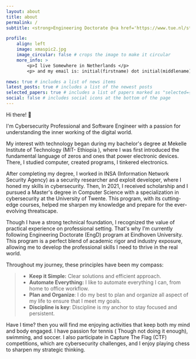 ```yaml
---
layout: about
title: about
permalink: /
subtitle: <strong>Engineering Doctorate @<a href='https://www.tue.nl/studeren/graduate-school/engd-software-technology/people/trainees-2023'>TU/e</a></strong> • Previously:<strong>M.Sc. Cybersecurity @<a href='https://www.utwente.nl/en/education/master/programmes/computer-science/specialisation/cyber-security/#other-specialisations'>UT</a>.</strong> • Discipline(Plan|Organize)⇄Simplify⇄Automate.

profile:
    align: left
    image: xmaspic2.jpg
    image_circular: false # crops the image to make it circular
    more_info: >
        <p>I live Somewhere in Netherlands </p>
        <p> and my email is: initial(firstname) dot initial(middlename) dot lastname at gmail.com</p>

news: true # includes a list of news items
latest_posts: true # includes a list of the newest posts
selected_papers: true # includes a list of papers marked as "selected={true}"
social: false # includes social icons at the bottom of the page
---
```


Hi there! 👋 

I'm Cybersecurity Professional and Software Engineer with a passion for understanding the inner working of the digital world.

My interest with technology began during my bachelor's degree at Mekelle Institute of Technology (MIT- Ethiopia ), where I was first introduced the fundamental language of zeros and ones that power electronic devices. There, I studied computer, created programs, I tinkered electronics. 

<!-- Back then, fueled by a childhood dream of riches (through ethical hacking, of course!), I delved into the realm of cybersecurity in my first job as a security researcher and exploit developer. -->

After completing my degree, I worked in INSA (Information Network Security Agency) as a security researcher and exploit developer, where I honed my skills in cybersecurity. Then, In 2021, I received scholarship and I pursued a Master's degree in Computer Science with a specialization in cybersecurity at the University of Twente. This program, with its cutting-edge courses, helped me sharpen my knowledge and prepare for the ever-evolving threatscape.

Though I have a strong technical foundation, I recognized the value of practical experience on professional setting. That's why I'm currently following Engineering Doctorate (EngD) program at Eindhoven University. This program is a perfect blend of academic rigor and industry exposure, allowing me to develop the professional skills I need to thrive in the real world.

Throughout my journey, these principles have been my compass:

> -   **Keep it Simple:** Clear solutions and efficient approach.
> -   **Automate Everything:** I like to automate everything I can, from home to office workflow.
> -   **Plan and Organize**: I do my best to plan and organize all aspect of my life to ensure that I meet my goals.
> -   **Discipline is key**: Discipline is my anchor to stay focused and persistent.

<!-- When I'm not working, you can find me exploring the world of cybersecurity, reading the latest tech news, or enjoying a good book. I'm also a fitness enthusiast and a coffee lover, so you might find me at the gym or at a local coffee shop.  -->

Have I time? then you will find me enjoying activities that keep both my mind and body engaged. I have passion for tennis ( Though not doing it enough), swimming, and soccer. I also participate in Capture The Flag (CTF) competitions, which are cybersecurity challenges, and I enjoy playing chess to sharpen my strategic thinking.

<!-- Write about my education background and achievements -->


<!-- !["alternative text"](https://www.proguardsafety.my/cdn/shop/products/HG1-PHSL-SlideLock-3D_e4679c6d-0963-4aa3-bb3f-77dbdbe60b05_1024x1024@2x.png?v=1605146892 "style=width:40px;height:30px; class=custom-image-size") -->
